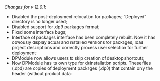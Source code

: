 _Changes for v 12.0.1_:
- Disabled the post-deployment relocation for packages; “Deployed” directory is no longer used;
- Disabled support for .dp9 packages format;
- Fixed some interface bugs;
- Interface of packages interface has been completely rebuilt. Now it has obviously display actual and installed versions for packages, load project descriptions and correctly process user selection for further deployment;
- DPModule now allows users to skip creation of desktop shortcuts;
- Now DPModule has its own type for deinstallation scripts. These files (.dpd) are copies of deployment packages (.dp0) that contain only the header (without product data)
